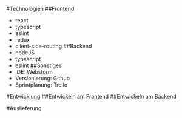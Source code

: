 #Technologien
##Frontend
- react
- typescript
- eslint
- redux
- client-side-routing
##Backend
- nodeJS
- typescript
- eslint
##Sonstiges
- IDE: Webstorm
- Versionierung: Github
- Sprintplanung: Trello

#Entwicklung
##Entwickeln am Frontend
##Entwickeln am Backend

#Auslieferung
